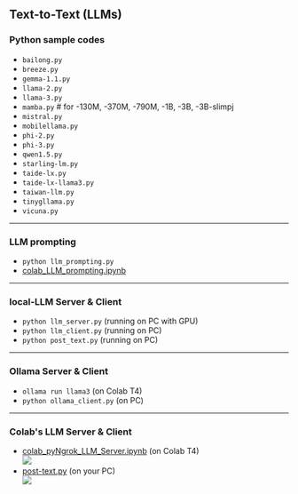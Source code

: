 ## Text-to-Text (LLMs)

### Python sample codes
* `bailong.py`
* `breeze.py`
* `gemma-1.1.py`
* `llama-2.py`
* `llama-3.py`
* `mamba.py` # for -130M, -370M, -790M, -1B, -3B, -3B-slimpj
* `mistral.py`
* `mobilellama.py`
* `phi-2.py`
* `phi-3.py`
* `qwen1.5.py`
* `starling-lm.py`
* `taide-lx.py`
* `taide-lx-llama3.py`
* `taiwan-llm.py`
* `tinygllama.py`
* `vicuna.py`

---
### LLM prompting
* `python llm_prompting.py`
* [colab_LLM_prompting.ipynb](https://github.com/rkuo2000/GenAI/blob/main/Text-to-Text/colab_LLM_prompting.ipynb)
  
---
### local-LLM Server & Client
* `python llm_server.py` (running on PC with GPU)
* `python llm_client.py` (running on PC)
* `python post_text.py` (running on PC)

---
### Ollama Server & Client
* `ollama run llama3` (on Colab T4)
* `python ollama_client.py` (on PC)
  
---
### Colab's LLM Server & Client
* [colab_pyNgrok_LLM_Server.ipynb](https://github.com/rkuo2000/GenAI/blob/main/Text-to-Text/colab_pyNgrok_LLM_Server.ipynb) (on Colab T4)<br>
![](https://github.com/rkuo2000/GenAI/blob/main/assets/pyngrok_LLM_Server.png?raw=true)
* [post-text.py](https://github.com/rkuo2000/GenAI/blob/main/Text-to-Text/post_text.py) (on your PC)<br>
![](https://github.com/rkuo2000/GenAI/blob/main/assets/pyngrok_post_text.png?raw=true)
